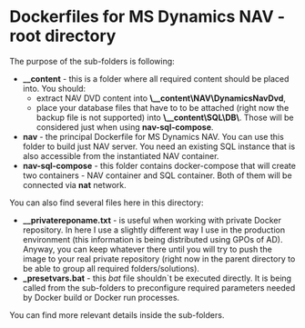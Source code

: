 # Dockerfiles for MS Dynamics NAV - root directory
The purpose of the sub-folders is following:
* **__content** - this is a folder where all required content should be placed into. You should: 
    * extract NAV DVD content into **\\__content\\NAV\\DynamicsNavDvd**,
    * place your database files that have to to be attached (right now the backup file is not supported) into **\\__content\\SQL\DB\\**. Those will be considered just when using **nav-sql-compose**.
* **nav** - the principal Dockerfile for MS Dynamics NAV. You can use this folder to build just NAV server. You need an existing SQL instance that is also accessible from the instantiated NAV container.
* **nav-sql-compose** - this folder contains docker-compose that will create two containers - NAV container and SQL container. Both of them will be connected via **nat** network.

You can also find several files here in this directory:
* **__privatereponame.txt** - is useful when working with private Docker repository. 
In here I use a slightly different way I use in the production environment (this information is being distributed using GPOs of AD). 
Anyway, you can keep whatever there until you will try to push the image to your real private repository (right now in the parent directory to be able to group all required folders/solutions).
* **_presetvars.bat** - this *bat* file shouldn\`t be executed directly. 
It is being called from the sub-folders to preconfigure required parameters needed by Docker build or Docker run processes.

You can find more relevant details inside the sub-folders.
